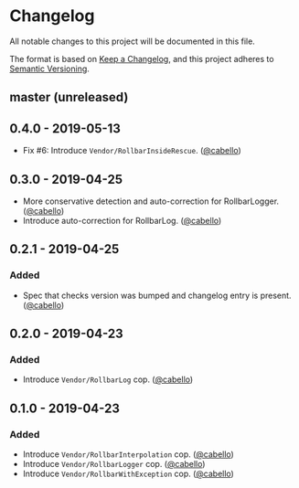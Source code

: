 # Changelog

All notable changes to this project will be documented in this file.

The format is based on [Keep a Changelog](https://keepachangelog.com/en/1.0.0/),
and this project adheres to [Semantic Versioning](https://semver.org/spec/v2.0.0.html).

## master (unreleased)

## 0.4.0 - 2019-05-13

* Fix #6: Introduce `Vendor/RollbarInsideRescue`. ([@cabello][])

## 0.3.0 - 2019-04-25

* More conservative detection and auto-correction for RollbarLogger. ([@cabello][])
* Introduce auto-correction for RollbarLog. ([@cabello][])

## 0.2.1 - 2019-04-25

### Added

* Spec that checks version was bumped and changelog entry is present. ([@cabello][])

## 0.2.0 - 2019-04-23

### Added

* Introduce `Vendor/RollbarLog` cop. ([@cabello][])

## 0.1.0 - 2019-04-23

### Added

* Introduce `Vendor/RollbarInterpolation` cop. ([@cabello][])
* Introduce `Vendor/RollbarLogger` cop. ([@cabello][])
* Introduce `Vendor/RollbarWithException` cop. ([@cabello][])

[@cabello]: https://github.com/cabello
